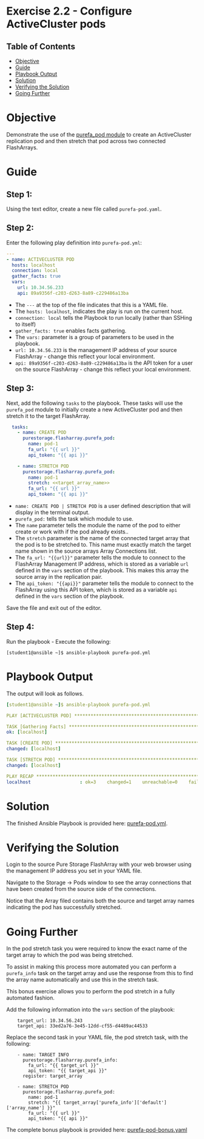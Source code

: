 # Exercise 2.2 - Configure ActiveCluster pods

## Table of Contents

- [Objective](#objective)
- [Guide](#guide)
- [Playbook Output](#playbook-outbook)
- [Solution](#solution)
- [Verifying the Solution](#verifying-the-solution)
- [Going Further](#going-further)

# Objective

Demonstrate the use of the [purefa_pod module](https://docs.ansible.com/ansible/latest/collections/purestorage/flasharray/purefa_pod_module.html) to create an ActiveCluster replication pod and then stretch that pod across two connected FlashArrays.

# Guide

## Step 1:

Using the text editor, create a new file called `purefa-pod.yaml`.

## Step 2:

Enter the following play definition into `purefa-pod.yml`:

``` yaml
---
- name: ACTIVECLUSTER POD
  hosts: localhost
  connection: local
  gather_facts: true
  vars:
    url: 10.34.56.233
    api: 89a9356f-c203-d263-8a89-c229486a13ba
```

- The `---` at the top of the file indicates that this is a YAML file.
- The `hosts: localhost`, indicates the play is run on the current host.
- `connection: local` tells the Playbook to run locally (rather than SSHing to itself)
- `gather_facts: true` enables facts gathering.  
- The `vars:` parameter is a group of parameters to be used in the playbook.
- `url: 10.34.56.233` is the management IP address of your source FlashArray - change this reflect your local environment.
- `api: 89a9356f-c203-d263-8a89-c229486a13ba` is the API token for a user on the source FlashArray - change this reflect your local environment.

## Step 3:

Next, add the following `tasks` to the playbook. These tasks will use the `purefa_pod` module to initially create a new ActiveCluster pod and then stretch it to the target FlashArray.

``` yaml
  tasks:
    - name: CREATE POD
      purestorage.flasharray.purefa_pod:
        name: pod-1
        fa_url: "{{ url }}"
        api_token: "{{ api }}"

    - name: STRETCH POD
      purestorage.flasharray.purefa_pod:
        name: pod-1
        stretch: <<target_array_name>>
        fa_url: "{{ url }}"
        api_token: "{{ api }}"
```

- `name: CREATE POD | STRETCH POD` is a user defined description that will display in the terminal output.
- `purefa_pod:` tells the task which module to use.
- The `name` parameter tells the module the name of the pod to either create or work with if the pod already exists..
- The `stretch` parameter is the name of the connected target array that the pod is to be stretched to. This name must exactly match the target name shown in the source arrays Array Connections list.
- The `fa_url: "{{url}}"` parameter tells the module to connect to the FlashArray Management IP address, which is stored as a variable `url` defined in the `vars` section of the playbook. This makes this array the source array in the replication pair.
- The `api_token: "{{api}}"` parameter tells the module to connect to the FlashArray using this API token, which is stored as a variable `api` defined in the `vars` section of the playbook.

Save the file and exit out of the editor.

## Step 4:

Run the playbook - Execute the following:

```
[student1@ansible ~]$ ansible-playbook purefa-pod.yml
```

# Playbook Output

The output will look as follows.

```yaml
[student1@ansible ~]$ ansible-playbook purefa-pod.yml

PLAY [ACTIVECLUSTER POD] ************************************************************************************************

TASK [Gathering Facts] **************************************************************************************************
ok: [localhost]

TASK [CREATE POD] *******************************************************************************************************
changed: [localhost]

TASK [STRETCH POD] ******************************************************************************************************
changed: [localhost]

PLAY RECAP **************************************************************************************************************
localhost                  : ok=3    changed=1    unreachable=0    failed=0    skipped=0    rescued=0    ignored=0
```

# Solution

The finished Ansible Playbook is provided here: [purefa-pod.yml](https://github.com/PureStorage-OpenConnect/ansible-workshop/blob/master/2.2-pods/purefa-pod.yaml).

# Verifying the Solution

Login to the source Pure Storage FlashArray with your web browser using the management IP address you set in your YAML file.

Navigate to the Storage -> Pods window to see the array connections that have been created from the source side of the connections.

Notice that the Array filed contains both the source and target array names indicating the pod has successfully stretched.

# Going Further

In the pod stretch task you were required to know the exact name of the target array to which the pod was being stretched.

To assist in making this process more automated you can perform a `purefa_info` task on the target array and use the response from this to find the array name automatically and use this in the stretch task.

This bonus exercise allows you to perform the pod stretch in a fully automated fashion.

Add the following information into the `vars` section of the playbook:

```
    target_url: 10.34.56.243
    target_api: 33ed2a76-3e45-12dd-cf55-d4489ac44533
```

Replace the second task in your YAML file, the pod stretch task, with the following:

```
    - name: TARGET INFO
      purestorage.flasharray.purefa_info:
        fa_url: "{{ target_url }}"
        api_token: "{{ target_api }}"
      register: target_array

    - name: STRETCH POD
      purestorage.flasharray.purefa_pod:
        name: pod-1
        stretch: "{{ target_array['purefa_info']['default']['array_name'] }}"
        fa_url: "{{ url }}"
        api_token: "{{ api }}"
```

The complete bonus playbook is provided here: [purefa-pod-bonus.yaml](https://github.com/PureStorage-OpenConnect/ansible-workshop/blob/master/2.2-pods/purefa-pod-bonus.yaml)
